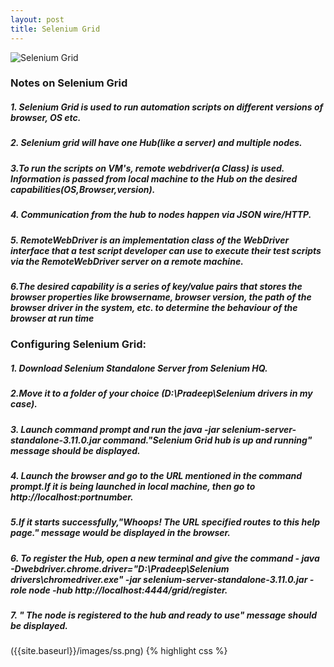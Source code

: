 ```yaml
---
layout: post
title: Selenium Grid
---
```


![Selenium Grid]({{site.baseurl}}/images/seleniumgrid.png)


### Notes on Selenium Grid
##### 1. Selenium Grid is used to run automation scripts on different versions of browser, OS etc.
##### 2. Selenium grid will have one Hub(like a server) and multiple nodes.

##### 3.To run the scripts on VM's, remote webdriver(a Class) is used. Information is passed from local   machine to the Hub on the desired capabilities(OS,Browser,version).

##### 4. Communication from the hub to nodes happen via JSON wire/HTTP.

##### 5. RemoteWebDriver is an implementation class of the WebDriver interface that a test script developer can use to execute their test scripts via the RemoteWebDriver server on a remote machine.

##### 6.The desired capability is a series of key/value pairs that stores the browser properties like browsername, browser version, the path of the browser driver in the system, etc. to determine the behaviour of the browser at run time





### Configuring Selenium Grid:
##### 1. Download Selenium Standalone Server from Selenium HQ.
##### 2.Move it to a folder of your choice (D:\Pradeep\Selenium drivers in my case).
##### 3. Launch command prompt and run the java -jar selenium-server-standalone-3.11.0.jar    command."Selenium Grid hub is up and running" message should be displayed.

##### 4. Launch the browser and go to the URL mentioned in the command prompt.If it is being    launched in local machine, then go to http://localhost:portnumber.

##### 5.If it starts successfully,"Whoops! The URL specified routes to this help page." message   would be displayed in the browser.

##### 6. To register the Hub, open a new terminal and give the command - java -Dwebdriver.chrome.driver="D:\Pradeep\Selenium drivers\chromedriver.exe" -jar selenium-server-standalone-3.11.0.jar -role node -hub http://localhost:4444/grid/register.

##### 7. " The node is registered to the hub and ready to use" message should be displayed.

({{site.baseurl}}/images/ss.png)
{% highlight css %}

